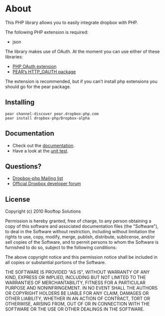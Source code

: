About
======================

This PHP library allows you to easily integrate dropbox with PHP.

The following PHP extension is required:

* json

The library makes use of OAuth. At the moment you can use either of these libraries:

* [PHP OAuth extension](http://pecl.php.net/package/oauth)
* [PEAR’s HTTP_OAUTH package](http://pear.php.net/package/http_oauth)

The extension is recommended, but if you can’t install php extensions you should go for the pear package.

## Installing ##

    pear channel-discover pear.dropbox-php.com
    pear install dropbox-php/Dropbox-alpha

## Documentation ##

* Check out the [documentation](http://www.dropbox-php.com/docs).
* Have a look at the [unit test](https://github.com/Dropbox-PHP/dropbox-php/tree/master/tests).

## Questions? ##

* [Dropbox-php Mailing list](http://groups.google.com/group/dropbox-php)
* [Official Dropbox developer forum](http://forums.dropbox.com/forum.php?id=5)

## License ##
Copyright (c) 2010 Rooftop Solutions

Permission is hereby granted, free of charge, to any person obtaining a copy of this software and associated documentation files (the "Software"), to deal in the Software without restriction, including without limitation the rights to use, copy, modify, merge, publish, distribute, sublicense, and/or sell copies of the Software, and to permit persons to whom the Software is furnished to do so, subject to the following conditions:

The above copyright notice and this permission notice shall be included in all copies or substantial portions of the Software.

THE SOFTWARE IS PROVIDED "AS IS", WITHOUT WARRANTY OF ANY KIND, EXPRESS OR IMPLIED, INCLUDING BUT NOT LIMITED TO THE WARRANTIES OF MERCHANTABILITY, FITNESS FOR A PARTICULAR PURPOSE AND NONINFRINGEMENT. IN NO EVENT SHALL THE AUTHORS OR COPYRIGHT HOLDERS BE LIABLE FOR ANY CLAIM, DAMAGES OR OTHER LIABILITY, WHETHER IN AN ACTION OF CONTRACT, TORT OR OTHERWISE, ARISING FROM, OUT OF OR IN CONNECTION WITH THE SOFTWARE OR THE USE OR OTHER DEALINGS IN THE SOFTWARE.
